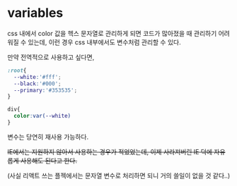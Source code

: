 # variables

css 내에서 color 값을 헥스 문자열로 관리하게 되면 코드가 많아졌을 때 관리하기 어려워질 수 있는데, 이런 경우 css 내부에서도 변수처럼 관리할 수 있다. 

만약 전역적으로 사용하고 싶다면,

```css
:root{
  --white:'#fff';
  --black:'#000';
  --primary:'#353535';
}

div{
  color:var(--white)
}
```

변수는 당연히 재사용 가능하다. 



~~IE에서는 지원하지 않아서 사용하는 경우가 적었었는데, 이제 사라져버린 IE 덕에 자유롭게 사용해도 된다고 한다.~~ 

(사실 리액트 쓰는 플젝에서는 문자열 변수로 처리하면 되니 거의 쓸일이 없을 것 같다..)